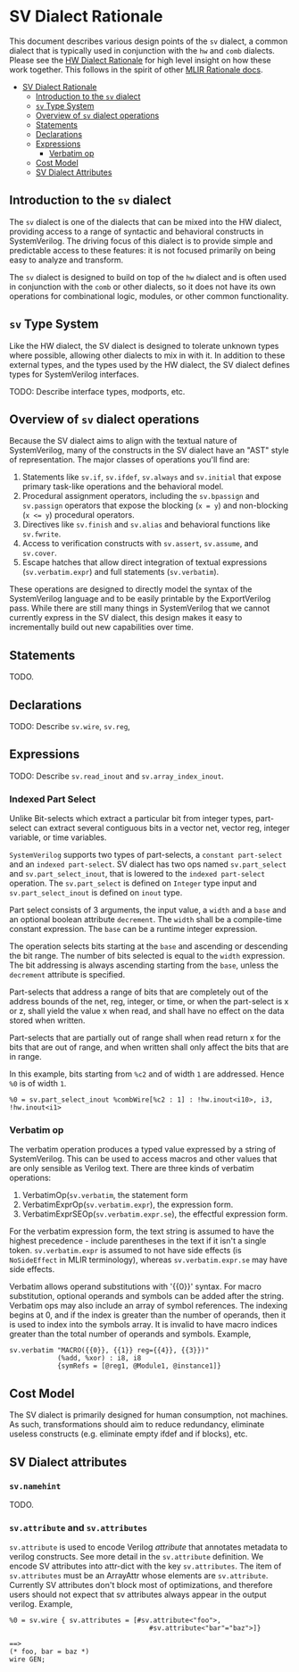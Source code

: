 # SV Dialect Rationale

This document describes various design points of the `sv` dialect, a common
dialect that is typically used in conjunction with the `hw` and `comb` dialects.
Please see the [HW Dialect Rationale](RationaleHW.md) for high level insight
on how these work together.  This follows in the spirit of
other [MLIR Rationale docs](https://mlir.llvm.org/docs/Rationale/).

- [SV Dialect Rationale](#sv-dialect-rationale)
  - [Introduction to the `sv` dialect](#introduction-to-the-sv-dialect)
  - [`sv` Type System](#sv-type-system)
  - [Overview of `sv` dialect operations](#overview-of-sv-dialect-operations)
  - [Statements](#statements)
  - [Declarations](#declarations)
  - [Expressions](#expressions)
    - [Verbatim op](#verbatim-op)
  - [Cost Model](#cost-model)
  - [SV Dialect Attributes](#sv-dialect-attributes)

## Introduction to the `sv` dialect

The `sv` dialect is one of the dialects that can be mixed into the HW dialect,
providing access to a range of syntactic and behavioral constructs in
SystemVerilog.  The driving focus of this dialect is to provide simple and
predictable access to these features: it is not focused primarily on being easy
to analyze and transform.

The `sv` dialect is designed to build on top of the `hw` dialect and is often
used in conjunction with the `comb` or other dialects, so it does not have its
own operations for combinational logic, modules, or other common functionality.

## `sv` Type System

Like the HW dialect, the SV dialect is designed to tolerate unknown types where
possible, allowing other dialects to mix in with it.  In addition to these
external types, and the types used by the HW dialect, the SV dialect defines
types for SystemVerilog interfaces.

TODO: Describe interface types, modports, etc.

## Overview of `sv` dialect operations

Because the SV dialect aims to align with the textual nature of SystemVerilog,
many of the constructs in the SV dialect have an "AST" style of representation.
The major classes of operations you'll find are:

1) Statements like `sv.if`, `sv.ifdef`, `sv.always` and `sv.initial` that
   expose primary task-like operations and the behavioral model.
1) Procedural assignment operators, including the `sv.bpassign` and `sv.passign`
   operators that expose the blocking (`x = y`) and non-blocking (`x <= y`)
   procedural operators.
1) Directives like `sv.finish` and `sv.alias` and behavioral functions like
   `sv.fwrite`.
1) Access to verification constructs with `sv.assert`, `sv.assume`, and
   `sv.cover`.
1) Escape hatches that allow direct integration of textual expressions
   (`sv.verbatim.expr`) and full statements (`sv.verbatim`).

These operations are designed to directly model the syntax of the SystemVerilog
language and to be easily printable by the ExportVerilog pass.  While there are
still many things in SystemVerilog that we cannot currently express in the SV
dialect, this design makes it easy to incrementally build out new capabilities
over time.

## Statements

TODO.

## Declarations

TODO: Describe `sv.wire`, `sv.reg`, 

## Expressions

TODO: Describe `sv.read_inout` and `sv.array_index_inout`.
### Indexed Part Select
Unlike Bit-selects which extract a particular bit from integer types,
 part-select can extract several contiguous bits in a vector net, vector reg,
 integer variable, or time variables. 
 
 `SystemVerilog` supports two types of part-selects, a `constant part-select`
 and an `indexed part-select`. 
SV dialect has two ops named `sv.part_select` and `sv.part_select_inout`,
that is lowered to the `indexed part-select` operation.
 The `sv.part_select` is defined on `Integer` type input and 
 `sv.part_select_inout` is defined on `inout` type.

 Part select consists of 3 arguments, the input value,
 a `width` and a `base` and an optional boolean attribute `decrement`.
 The `width` shall be a compile-time constant expression. 
 The `base` can be a runtime integer expression. 
 
 The operation selects bits starting at the `base` and ascending 
 or descending the bit range. The number of bits selected is equal to the
 `width` expression. The bit addressing is always ascending starting from the
 `base`, unless the `decrement` attribute is specified.

Part-selects that address a range of bits that are completely out of the
 address bounds of the net, reg, integer, or time, or when the part-select
 is x or z, shall yield the value x when read, and shall have no effect on
 the data stored when written.

Part-selects that are partially out of range shall when read return x for
 the bits that are out of range, and when written shall only affect the bits
 that are in range.
 
 In this example, bits starting from `%c2` and of width `1` are addressed.
 Hence `%0` is of width `1`.
  ```
  %0 = sv.part_select_inout %combWire[%c2 : 1] : !hw.inout<i10>, i3, !hw.inout<i1>
  ```
  
  
### Verbatim op

The verbatim operation produces a typed value expressed by a string of
SystemVerilog.  This can be used to access macros and other values that are
only sensible as Verilog text. There are three kinds of verbatim operations:

 1. VerbatimOp(`sv.verbatim`, the statement form
 2. VerbatimExprOp(`sv.verbatim.expr`), the expression form.
 3. VerbatimExprSEOp(`sv.verbatim.expr.se`), the effectful expression form.

For the verbatim expression form, the text string is assumed to have the
highest precedence - include parentheses in the text if it isn't a single token.
`sv.verbatim.expr` is assumed to not have side effects (is `NoSideEffect` in
MLIR terminology), whereas `sv.verbatim.expr.se` may have side effects.

Verbatim allows operand substitutions with '{{0}}' syntax.
For macro substitution, optional operands and symbols can be added after the 
string. Verbatim ops may also include an array of symbol references.
The indexing begins at 0, and if the index is greater than the
number of operands, then it is used to index into the symbols array.
It is invalid to have macro indices greater than the total number 
of operands and symbols.
Example, 

```
sv.verbatim "MACRO({{0}}, {{1}} reg={{4}}, {{3}})" 
            (%add, %xor) : i8, i8
            {symRefs = [@reg1, @Module1, @instance1]}
```

## Cost Model

The SV dialect is primarily designed for human consumption, not machines.  As
such, transformations should aim to reduce redundancy, eliminate useless
constructs (e.g. eliminate empty ifdef and if blocks), etc.

## SV Dialect attributes

### `sv.namehint`

TODO.

### `sv.attribute` and `sv.attributes`
`sv.attribute` is used to encode Verilog _attribute_ that annotates metadata
to verilog constructs. See more detail in the `sv.attribute` definition.
We encode SV attributes into attr-dict with the key `sv.attributes`.
The item of `sv.attributes` must be an ArrayAttr whose elements are `sv.attribute`.
Currently SV attributes don't block most of optimizations, and therefore
users should not expect that sv attributes always appear in the output
verilog. Example,


```mlir
%0 = sv.wire { sv.attributes = [#sv.attribute<"foo">,
                                   #sv.attribute<"bar"="baz">]}

==>
(* foo, bar = baz *)
wire GEN;
```